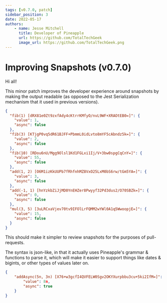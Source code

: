 ```yaml
---
tags: [v0.7.0, patch]
sidebar_position: 3
date: 2022-05-17
authors: 
    - name: Jesse Mitchell
      title: Developer of Pineapple
      url: https://github.com/TotalTechGeek
      image_url: https://github.com/TotalTechGeek.png
---
```


# Improving Snapshots (v0.7.0)

Hi all!

This minor patch improves the developer experience around snapshots by making the output readable (as opposed to the Jest Serialization mechanism that it used in previous versions).

```json
{
  "fib(1) [dRX81e0Zt9zxfAdy4cKtrrKMfyO/nvL9WF+XRAOtEB0=]": {
    "value": 1,
    "async": false
  },
  "fib(3) [KTjgP0vq5dR61BJFF+PbmmL0idLvto8mYF5cAbndz5k=]": {
    "value": 2,
    "async": false
  },
  "fib(10) [RDou6nU/Mgg9Olsl1Kd1FGLxi1Ij/V+3bw0spgCqCnY=]": {
    "value": 55,
    "async": false
  },
  "add(1, 2) [O6M1izKkUUPb7fRhfnhMZ8VxO25LxM0bS6rw/tGm5YA=]": {
    "value": 3,
    "async": false
  },
  "add(-1, 1) [hnYzkbZiJjMD0YnEHZer8Pwyyf32Pd3dus2/O70SBZk=]": {
    "value": 0,
    "async": false
  },
  "mul(3, 5) [3uLRCxaVjev70tv9IFOlLrFQMM2wYWl0A1q5WwoopjE=]": {
    "value": 15,
    "async": false
  }
}
```

This should make it simpler to review snapshots for the purposes of pull-requests.

The syntax is json-like, in that it actually uses Pineapple's grammar & functions to parse it, which will make it easier to support things like dates & bigints, or other types of values later on.

```json
{
    "addAsync(5n, 3n) [X76+w3gcfI4QVFELW0Sgv2OKYXurpbbu3cu+5ki2IfM=]": {
        "value": 8n,
        "async": true
    }
}
```
